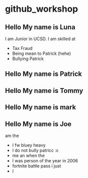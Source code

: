 # github_workshop

## Hello My name is Luna

I am Junior in UCSD. 
I am skilled at 
- Tax Fraud
- Being mean to Patrick (hehe)
- Bullying Patrick


## Hello My name is Patrick







## Hello My name is Tommy







## Hello My name is mark







## Hello My name is Joe

am the
- I fw bluey heavy
- I do not bully patricc :c
- me an when the
- I was person of the year in 2006
- fortnite battle pass i just
- I